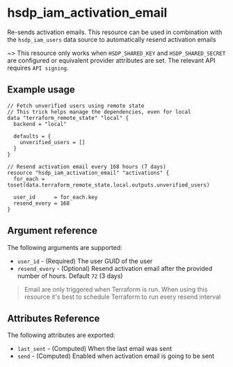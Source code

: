 # hsdp_iam_activation_email

Re-sends activation emails. This resource can be used in combination with the
`hsdp_iam_users` data source to automatically resend activation emails

~> This resource only works when `HSDP_SHARED_KEY` and `HSDP_SHARED_SECRET` are configured or equivalent provider attributes are set. The relevant API requires `API signing`.

## Example usage

```hcl
// Fetch unverified users using remote state
// This trick helps manage the dependencies, even for local
data "terraform_remote_state" "local" {
  backend = "local"
  
  defaults = {
    unverified_users = []
  }
}

// Resend activation email every 168 hours (7 days)
resource "hsdp_iam_activation_email" "activations" {
  for_each = toset(data.terraform_remote_state.local.outputs.unverified_users)
  
  user_id      = for_each.key
  resend_every = 168
}
```

## Argument reference

The following arguments are supported:

* `user_id` - (Required) The user GUID of the user
* `resend_every` - (Optional) Resend activation email after the provided number of hours. Default `72` (3 days)

> Email are only triggered when Terraform is run. When using this resource
> it's best to schedule Terraform to run every resend interval

## Attributes Reference

The following attributes are exported:

* `last_sent` - (Computed) When the last email was sent
* `send` - (Computed) Enabled when activation email is going to be sent
